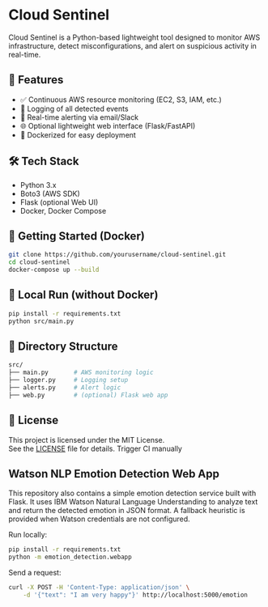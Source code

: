<!-- CI trigger -->

# Cloud Sentinel

Cloud Sentinel is a Python-based lightweight tool designed to monitor AWS infrastructure, detect misconfigurations, and alert on suspicious activity in real-time.

## 🚀 Features

- ✅ Continuous AWS resource monitoring (EC2, S3, IAM, etc.)
- 📄 Logging of all detected events
- 🔔 Real-time alerting via email/Slack
- 🌐 Optional lightweight web interface (Flask/FastAPI)
- 🐳 Dockerized for easy deployment

## 🛠️ Tech Stack

- Python 3.x
- Boto3 (AWS SDK)
- Flask (optional Web UI)
- Docker, Docker Compose

## 🐳 Getting Started (Docker)

```bash
git clone https://github.com/yourusername/cloud-sentinel.git
cd cloud-sentinel
docker-compose up --build
```

## 🐍 Local Run (without Docker)

```bash
pip install -r requirements.txt
python src/main.py
```

## 📁 Directory Structure

```bash
src/
├── main.py       # AWS monitoring logic
├── logger.py     # Logging setup
├── alerts.py     # Alert logic
├── web.py        # (optional) Flask web app
```

## 📄 License

This project is licensed under the MIT License.  
See the [LICENSE](LICENSE) file for details.
Trigger CI manually

## Watson NLP Emotion Detection Web App

This repository also contains a simple emotion detection service built with Flask.
It uses IBM Watson Natural Language Understanding to analyze text and return the
detected emotion in JSON format. A fallback heuristic is provided when Watson
credentials are not configured.

Run locally:

```bash
pip install -r requirements.txt
python -m emotion_detection.webapp
```

Send a request:

```bash
curl -X POST -H 'Content-Type: application/json' \
    -d '{"text": "I am very happy"}' http://localhost:5000/emotion
```
